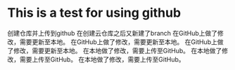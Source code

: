# This is a test for using github
创建仓库并上传到github
在创建云仓库之后又新建了branch
在GitHub上做了修改，需要更新至本地。
在GitHub上做了修改，需要更新至本地。
在GitHub上做了修改，需要更新至本地。
在本地做了修改，需要上传至GitHub。
在本地做了修改，需要上传至GitHub。
在本地做了修改，需要上传至GitHub。

